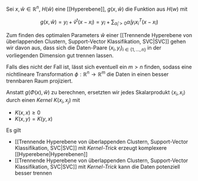 Sei $x, \hat{w} \in \mathbb{R}^n$, $H(\hat{w})$ eine [[Hyperebene]], $g(x, \hat{w})$ die Funktion aus $H(w)$ mit

$$
	g(x, \hat{w}) = y_\hat{i} + \hat{v}^t(x - x_\hat{i}) = y_\hat{i} + \sum_{\hat{\alpha}_\hat{i} \gt 0} \hat{\alpha}_\hat{i}y_ix_i^T(x - x_\hat{i})
$$

Zum finden des optimalen Parameters $\hat{w}$ einer [[Trennende Hyperebene von überlappenden Clustern, Support-Vector Klassifikation, SVC|SVC]] gehen wir davon aus, dass sich die Daten-Paare $(x_i, y_i)_{i \in \{ 1, \dots, n \}}$ in der vorliegenden Dimension gut trennen lassen.

Falls dies nicht der Fall ist, lässt sich eventuell ein $m \gt n$ finden, sodass eine nichtlineare Transformation $\phi : \mathbb{R}^n \to \mathbb{R}^m$ die Daten in einen besser trennbaren Raum projiziert.

Anstatt $g(\Phi(x), \hat{w})$ zu berechnen, ersetzten wir jedes Skalarprodukt $\langle x_i, x_i \rangle$ durch einen *Kernel* $K(x_i, x_j)$ mit
- $K(x, x) \ge 0$
- $K(x, y) = K(y, x)$

Es gilt
- [[Trennende Hyperebene von überlappenden Clustern, Support-Vector Klassifikation, SVC|SVC]] mit *Kernel-Trick* erzeugt komplexere [[Hyperebene|Hyperebenen]]
- [[Trennende Hyperebene von überlappenden Clustern, Support-Vector Klassifikation, SVC|SVC]] mit *Kernel-Trick* kann die Daten potenziell besser trennen